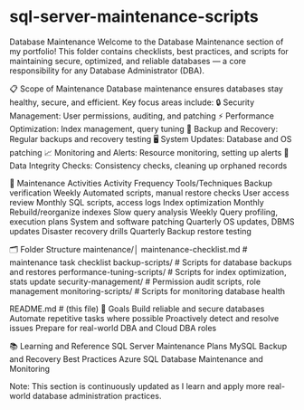 # sql-server-maintenance-scripts

Database Maintenance
Welcome to the Database Maintenance section of my portfolio!
This folder contains checklists, best practices, and scripts for maintaining secure, optimized, and reliable databases — a core responsibility for any Database Administrator (DBA).

📋 Scope of Maintenance
Database maintenance ensures databases stay healthy, secure, and efficient. Key focus areas include:
🔒 Security Management: User permissions, auditing, and patching
⚡ Performance Optimization: Index management, query tuning
💾 Backup and Recovery: Regular backups and recovery testing
🖥️ System Updates: Database and OS patching
📈 Monitoring and Alerts: Resource monitoring, setting up alerts
🧹 Data Integrity Checks: Consistency checks, cleaning up orphaned records

📆 Maintenance Activities
Activity	Frequency	Tools/Techniques
Backup verification	Weekly	Automated scripts, manual restore checks
User access review	Monthly	SQL scripts, access logs
Index optimization	Monthly	Rebuild/reorganize indexes
Slow query analysis	Weekly	Query profiling, execution plans
System and software patching	Quarterly	OS updates, DBMS updates
Disaster recovery drills	Quarterly	Backup restore testing

🗂️ Folder Structure
maintenance/│
maintenance-checklist.md    # maintenance task checklist
backup-scripts/             # Scripts for database backups and restores
performance-tuning-scripts/ # Scripts for index optimization, stats update
security-management/        # Permission audit scripts, role management
monitoring-scripts/         # Scripts for monitoring database health

README.md                   # (this file)
🚀 Goals
Build reliable and secure databases
Automate repetitive tasks where possible
Proactively detect and resolve issues
Prepare for real-world DBA and Cloud DBA roles

📚 Learning and Reference
SQL Server Maintenance Plans
MySQL Backup and Recovery Best Practices
Azure SQL Database Maintenance and Monitoring

Note: This section is continuously updated as I learn and apply more real-world database administration practices.
